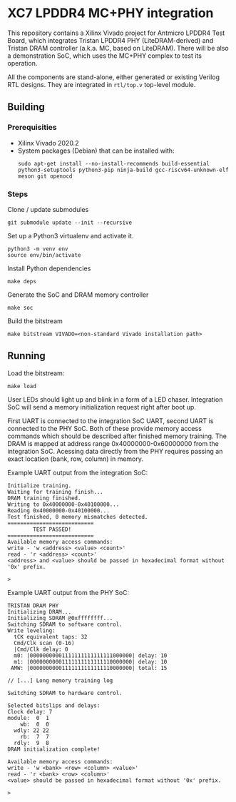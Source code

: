 # XC7 LPDDR4 MC+PHY integration

This repository contains a Xilinx Vivado project for Antmicro LPDDR4 Test Board, which integrates Tristan LPDDR4 PHY (LiteDRAM-derived) and Tristan DRAM controller (a.k.a. MC, based on LiteDRAM). There will be also a demonstration SoC, which uses the MC+PHY complex to test its operation.

All the components are stand-alone, either generated or existing Verilog RTL designs. They are integrated in `rtl/top.v` top-level module.

## Building

### Prerequisities

 - Xilinx Vivado 2020.2
 - System packages (Debian) that can be installed with:
   ```
   sudo apt-get install --no-install-recommends build-essential python3-setuptools python3-pip ninja-build gcc-riscv64-unknown-elf meson git openocd
   ```

### Steps

Clone / update submodules
```
git submodule update --init --recursive
```

Set up a Python3 virtualenv and activate it.
```
python3 -m venv env
source env/bin/activate
```

Install Python dependencies
```
make deps
```

Generate the SoC and DRAM memory controller
```
make soc
```

Build the bitstream
```
make bitstream VIVADO=<non-standard Vivado installation path>
```

## Running

Load the bitstream:
```
make load
```
User LEDs should light up and blink in a form of a LED chaser. Integration SoC will send a memory initialization request right after boot up.

First UART is connected to the integration SoC UART, second UART is connected to the PHY SoC. Both of these provide memory access commands which should be described after finished memory training. The DRAM is mapped at address range 0x40000000-0x60000000 from the integration SoC. Acessing data directly from the PHY requires passing an exact location (bank, row, column) in memory.

Example UART output from the integration SoC:
```
Initialize training.
Waiting for training finish...
DRAM training finished.
Writing to 0x40000000-0x40100000...
Reading 0x40000000-0x40100000...
Test finished, 0 memory mismatches detected.
===========================
        TEST PASSED!
===========================
Available memory access commands:
write - 'w <address> <value> <count>'
read - 'r <address> <count>'
<address> and <value> should be passed in hexadecimal format without '0x' prefix.

>
```

Example UART output from the PHY SoC:
```
TRISTAN DRAM PHY
Initializing DRAM...
Initializing SDRAM @0xffffffff...
Switching SDRAM to software control.
Write leveling:
  tCK equivalent taps: 32
  Cmd/Clk scan (0-16)
  |Cmd/Clk delay: 0
  m0: |00000000001111111111111111000000| delay: 10
  m1: |00000000001111111111111110000000| delay: 10
 AMW: |00000000001111111111111110000000| total: 15

// [...] Long memory training log

Switching SDRAM to hardware control.

Selected bitslips and delays:
Clock delay: 7
module:  0  1
    wb:  0  0
  wdly: 22 22
    rb:  7  7
  rdly:  9  8
DRAM initialization complete!

Available memory access commands:
write - 'w <bank> <row> <column> <value>'
read - 'r <bank> <row> <column>'
<value> should be passed in hexadecimal format without '0x' prefix.

>
```